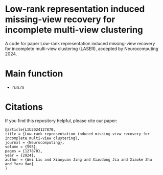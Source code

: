 # Low-rank representation induced missing-view recovery for incomplete multi-view clustering

A code for paper Low-rank representation induced missing-view recovery for incomplete multi-view clustering
 (LASER), accepted by Neurocomputing 2024. 

# Main function
- run.m

# Citations
If you find this repository helpful, please cite our paper:
```
@article{LIU2024127870,
title = {Low-rank representation induced missing-view recovery for incomplete multi-view clustering},
journal = {Neurocomputing},
volume = {595},
pages = {127870},
year = {2024},
author = {Wei Liu and Xiaoyuan Jing and Xiaodong Jia and Xiaoke Zhu and Yaru Hao}
}
```
